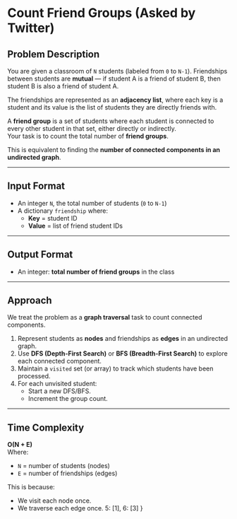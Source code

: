 # Count Friend Groups (Asked by Twitter)

## Problem Description
You are given a classroom of `N` students (labeled from `0` to `N-1`). Friendships between students are **mutual** — if student A is a friend of student B, then student B is also a friend of student A.

The friendships are represented as an **adjacency list**, where each key is a student and its value is the list of students they are directly friends with.

A **friend group** is a set of students where each student is connected to every other student in that set, either directly or indirectly.  
Your task is to count the total number of **friend groups**.

This is equivalent to finding the **number of connected components in an undirected graph**.

---

## Input Format
- An integer `N`, the total number of students (`0` to `N-1`)
- A dictionary `friendship` where:
  - **Key** = student ID
  - **Value** = list of friend student IDs

---

## Output Format
- An integer: **total number of friend groups** in the class

---

## Approach

We treat the problem as a **graph traversal** task to count connected components.

1. Represent students as **nodes** and friendships as **edges** in an undirected graph.
2. Use **DFS (Depth-First Search)** or **BFS (Breadth-First Search)** to explore each connected component.
3. Maintain a `visited` set (or array) to track which students have been processed.
4. For each unvisited student:
   - Start a new DFS/BFS.
   - Increment the group count.

---

## Time Complexity
**O(N + E)**  
Where:  
- `N` = number of students (nodes)  
- `E` = number of friendships (edges)  

This is because:
- We visit each node once.
- We traverse each edge once.
 5: [1],
 6: [3]
}
